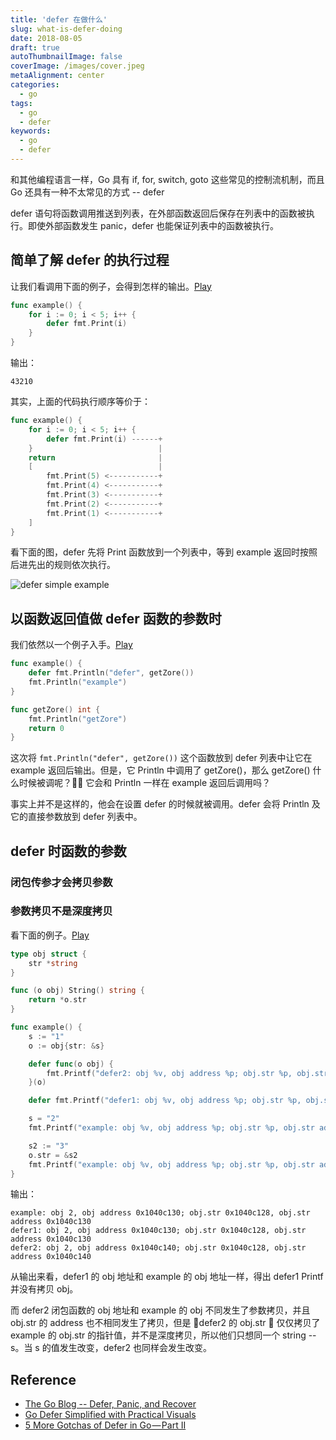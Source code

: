 ```yaml
---
title: 'defer 在做什么'
slug: what-is-defer-doing
date: 2018-08-05
draft: true
autoThumbnailImage: false
coverImage: /images/cover.jpeg
metaAlignment: center
categories:
  - go
tags:
  - go
  - defer
keywords:
  - go
  - defer
---
```


和其他编程语言一样，Go 具有 if, for, switch, goto 这些常见的控制流机制，而且 Go 还具有一种不太常见的方式 -- defer

<!--more-->

defer 语句将函数调用推送到列表，在外部函数返回后保存在列表中的函数被执行。即使外部函数发生 panic，defer 也能保证列表中的函数被执行。

## 简单了解 defer 的执行过程

让我们看调用下面的例子，会得到怎样的输出。[Play](https://play.golang.org/p/Evkyekwcam_w)

```go
func example() {
    for i := 0; i < 5; i++ {
        defer fmt.Print(i)
    }
}
```

输出：

```shell
43210
```

其实，上面的代码执行顺序等价于：

```go
func example() {
    for i := 0; i < 5; i++ {
        defer fmt.Print(i) ------+
    }                            |
    return                       |
    [                            |
        fmt.Print(5) <-----------+
        fmt.Print(4) <-----------+
        fmt.Print(3) <-----------+
        fmt.Print(2) <-----------+
        fmt.Print(1) <-----------+
    ]
}
```

看下面的图，defer 先将 Print 函数放到一个列表中，等到 example 返回时按照后进先出的规则依次执行。

![defer simple example](/images/2018/08/defer-simple-example.svg)

## 以函数返回值做 defer 函数的参数时

我们依然以一个例子入手。[Play](https://play.golang.org/p/zNyHxwLr7_1)

```go
func example() {
    defer fmt.Println("defer", getZore())
    fmt.Println("example")
}

func getZore() int {
    fmt.Println("getZore")
    return 0
}
```

这次将 `fmt.Println("defer", getZore())` 这个函数放到 defer 列表中让它在 example 返回后输出。但是，它 Println 中调用了 getZore()，那么 getZore() 什么时候被调呢？ 它会和 Println 一样在 example 返回后调用吗？

事实上并不是这样的，他会在设置 defer 的时候就被调用。defer 会将 Println 及它的直接参数放到 defer 列表中。

## defer 时函数的参数

### 闭包传参才会拷贝参数

### 参数拷贝不是深度拷贝

看下面的例子。[Play](https://play.golang.org/p/CdH2ii320Xn)

```go
type obj struct {
    str *string
}

func (o obj) String() string {
    return *o.str
}

func example() {
    s := "1"
    o := obj{str: &s}

    defer func(o obj) {
        fmt.Printf("defer2: obj %v, obj address %p; obj.str %p, obj.str address %p\n", o, &o, o.str, &o.str)
    }(o)

    defer fmt.Printf("defer1: obj %v, obj address %p; obj.str %p, obj.str address %p\n", o, &o, o.str, &o.str)

    s = "2"
    fmt.Printf("example: obj %v, obj address %p; obj.str %p, obj.str address %p\n", o, &o, o.str, &o.str)

    s2 := "3"
    o.str = &s2
    fmt.Printf("example: obj %v, obj address %p; obj.str %p, obj.str address %p\n", o, &o, o.str, &o.str)
}
```

输出：

```shell
example: obj 2, obj address 0x1040c130; obj.str 0x1040c128, obj.str address 0x1040c130
defer1: obj 2, obj address 0x1040c130; obj.str 0x1040c128, obj.str address 0x1040c130
defer2: obj 2, obj address 0x1040c140; obj.str 0x1040c128, obj.str address 0x1040c140
```

从输出来看，defer1 的 obj 地址和 example 的 obj 地址一样，得出 defer1 Printf 并没有拷贝 obj。

而 defer2 闭包函数的 obj 地址和 example 的 obj 不同发生了参数拷贝，并且 obj.str 的 address 也不相同发生了拷贝，但是 defer2 的 obj.str  仅仅拷贝了 example 的 obj.str 的指针值，并不是深度拷贝，所以他们只想同一个 string -- s。当 s 的值发生改变，defer2 也同样会发生改变。

## Reference

- [The Go Blog -- Defer, Panic, and Recover](https://blog.golang.org/defer-panic-and-recover)
- [Go Defer Simplified with Practical Visuals](https://blog.learngoprogramming.com/golang-defer-simplified-77d3b2b817ff)
- [5 More Gotchas of Defer in Go — Part II](https://blog.learngoprogramming.com/5-gotchas-of-defer-in-go-golang-part-ii-cc550f6ad9aa)
